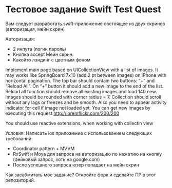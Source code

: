 # Тестовое задание Swift Test Quest

Вам следует разработать swift-приложение состоящее из двух скринов (авторизация, мейн скрин)


Авторизация: 
  -  2 инпута (логин пароль)
  - Кнопка accept
Мейн скрин:
- Какойто лэндинг с цветным фоном

Implement main page based on UICollectionView with a list of images. It may works like SpringBoard 7x10 (add 2 pt between images) on iPhone with horizontal pagination.
The top bar should contain two buttons: “+” and “Reload All”.
On “+” button it should add a new image to the end of the list.
Reload all function should remove all existing images and load 140 new. Images should be rounded with corner radius = 7.
Collection should scroll without any lags or freezes and be smooth. Also you need to appear activity indicator for cell if image not loaded yet.
You can get new images by executing this request http://loremflickr.com/200/200

You should use reactive extensions, when working with collectin view

Условия:
Написать ios приложение с использованием следующих требований:
  - Coordinator pattern + MVVM
  - RxSwift и Moya для запроса на авторизацию по нажатию на кнопку (фейковый запрос, хоть на google.com) 
  - После успешного запроса юзер попадает на мейн скрин

Как засабмитать мое задание? 
Откройте форк и сделайте ПР в этот репозиторий.
